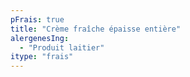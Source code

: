 ```yaml
---
pFrais: true
title: "Crème fraîche épaisse entière"
alergenesIng:
  - "Produit laitier"
itype: "frais"
---
```

